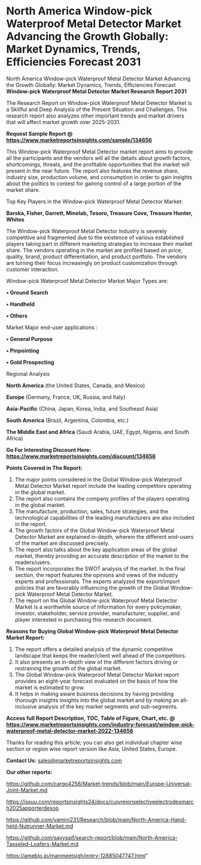 # North America Window-pick Waterproof Metal Detector Market Advancing the Growth Globally: Market Dynamics, Trends, Efficiencies Forecast 2031
North America Window-pick Waterproof Metal Detector Market Advancing the Growth Globally: Market Dynamics, Trends, Efficiencies Forecast 
<strong>Window-pick Waterproof Metal Detector Market Research Report 2031</strong>

The Research Report on Window-pick Waterproof Metal Detector Market is a Skillful and Deep Analysis of the Present Situation and Challenges. This research report also analyzes other important trends and market drivers that will affect market growth over 2025-2031.

<strong>Request Sample Report @ <a href=https://www.marketreportsinsights.com/sample/134656>https://www.marketreportsinsights.com/sample/134656</a></strong>

This Window-pick Waterproof Metal Detector market report aims to provide all the participants and the vendors will all the details about growth factors, shortcomings, threats, and the profitable opportunities that the market will present in the near future. The report also features the revenue share, industry size, production volume, and consumption in order to gain insights about the politics to contest for gaining control of a large portion of the market share.

Top Key Players in the Window-pick Waterproof Metal Detector Market:

<strong>Barska, Fisher, Garrett, Minelab, Tesoro, Treasure Cove, Treasure Hunter, Whites</strong>

The Window-pick Waterproof Metal Detector Industry is severely competitive and fragmented due to the existence of various established players taking part in different marketing strategies to increase their market share. The vendors operating in the market are profiled based on price, quality, brand, product differentiation, and product portfolio. The vendors are turning their focus increasingly on product customization through customer interaction.

Window-pick Waterproof Metal Detector Market Major Types are:

<strong>• Ground Search

• Handheld

• Others</strong>

Market Major end-user applications :

<strong>• General Purpose

• Pinpointing

• Gold Prospecting</strong>

Regional Analysis

</u><strong><b>North America</b></strong> (the United States, Canada, and Mexico)

<strong><b>Europe </b></strong>(Germany, France, UK, Russia, and Italy)

<strong><b>Asia-Pacific</b></strong> (China, Japan, Korea, India, and Southeast Asia)

<strong><b>South America</b></strong> (Brazil, Argentina, Colombia, etc.)

<strong><b>The Middle East and Africa</b></strong> (Saudi Arabia, UAE, Egypt, Nigeria, and South Africa)

<strong>Go For Interesting Discount Here: <a href=https://www.marketreportsinsights.com/discount/134656>https://www.marketreportsinsights.com/discount/134656</a></strong>

<strong>Points Covered in The Report:</strong>
<ol>
  <li>The major points considered in the Global Window-pick Waterproof Metal Detector Market report include the leading competitors operating in the global market.</li>
  <li>The report also contains the company profiles of the players operating in the global market.</li>
  <li>The manufacture, production, sales, future strategies, and the technological capabilities of the leading manufacturers are also included in the report.</li>
  <li>The growth factors of the Global Window-pick Waterproof Metal Detector Market are explained in-depth, wherein the different end-users of the market are discussed precisely.</li>
  <li>The report also talks about the key application areas of the global market, thereby providing an accurate description of the market to the readers/users.</li>
  <li>The report incorporates the SWOT analysis of the market. In the final section, the report features the opinions and views of the industry experts and professionals. The experts analyzed the export/import policies that are favorably influencing the growth of the Global Window-pick Waterproof Metal Detector Market.</li>
  <li>The report on the Global Window-pick Waterproof Metal Detector Market is a worthwhile source of information for every policymaker, investor, stakeholder, service provider, manufacturer, supplier, and player interested in purchasing this research document.</li>
</ol>
<strong>Reasons for Buying Global Window-pick Waterproof Metal Detector Market Report:</strong>

<ol>
  <li>The report offers a detailed analysis of the dynamic competitive landscape that keeps the reader/client well ahead of the competitors.</li>
  <li>It also presents an in-depth view of the different factors driving or restraining the growth of the global market.</li>
  <li>The Global Window-pick Waterproof Metal Detector Market report provides an eight-year forecast evaluated on the basis of how the market is estimated to grow.</li>
  <li>It helps in making aware business decisions by having providing thorough insights insights into the global market and by making an all-inclusive analysis of the key market segments and sub-segments.</li>
</ol>
<strong>Access full Report Description, TOC, Table of Figure, Chart, etc. @ <a href=https://www.marketreportsinsights.com/industry-forecast/window-pick-waterproof-metal-detector-market-2022-134656>https://www.marketreportsinsights.com/industry-forecast/window-pick-waterproof-metal-detector-market-2022-134656</a></strong>


Thanks for reading this article; you can also get individual chapter wise section or region wise report version like Asia, United States, Europe.

<strong>Contact Us:</strong>
sales@marketreportsinsights.com

<strong>Our other reports:</strong>

<a href=https://github.com/cargo4256/Market-trends/blob/main/Europe-Universal-Joint-Market.md>https://github.com/cargo4256/Market-trends/blob/main/Europe-Universal-Joint-Market.md</a>

<a href=https://issuu.com/reportsinsights24/docs/cuivreionselectiveelectrodesmarch2025apporterdesop>https://issuu.com/reportsinsights24/docs/cuivreionselectiveelectrodesmarch2025apporterdesop</a>

<a href=https://github.com/yamini231/Research/blob/main/North-America-Hand-held-Nutrunner-Market.md>https://github.com/yamini231/Research/blob/main/North-America-Hand-held-Nutrunner-Market.md</a>

<a href=https://github.com/sayysaif/search-report/blob/main/North-America-Tasseled-Loafers-Market.md>https://github.com/sayysaif/search-report/blob/main/North-America-Tasseled-Loafers-Market.md</a>

<a href=https://ameblo.jp/manmeetsigh/entry-12885047747.html>https://ameblo.jp/manmeetsigh/entry-12885047747.html</a>"
